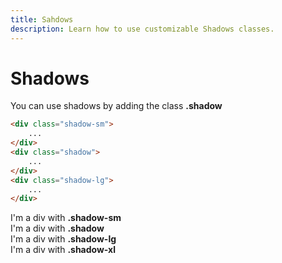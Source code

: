 ```yaml
---
title: Sahdows
description: Learn how to use customizable Shadows classes.
---
```

# Shadows 

You can use shadows by adding the class **.shadow**

``` html
<div class="shadow-sm"> 
    ...
</div> 
<div class="shadow"> 
    ...
</div> 
<div class="shadow-lg"> 
    ...
</div> 
```

<div class="row mt-4">
                        <div class="p-4 shadow-sm mb-4 mr-4 r">
                                I'm a div with <b>.shadow-sm</b>
                        </div>
                        <div class="p-4 shadow mb-4 mr-3 r">
                            I'm a div with <b>.shadow</b>
                        </div>
                        <div class="p-4 shadow-lg mb-4 mr-4 r">
                            I'm a div with <b>.shadow-lg</b>
                        </div>
                        <div class="p-4 shadow-xl mb-4 r">
                            I'm a div with <b>.shadow-xl</b>
                        </div>
                    </div>

